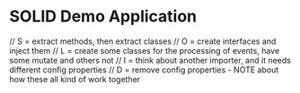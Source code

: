 # SOLID Demo Application

// S = extract methods, then extract classes
// O = create interfaces and inject them
// L = create some classes for the processing of events, have some mutate and others not
// I = think about another importer, and it needs different config properties
// D = remove config properties - NOTE about how these all kind of work together 
